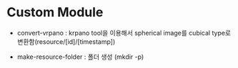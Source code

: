 # Custom Module
- convert-vrpano : krpano tool을 이용해서 spherical image를
 cubical type로 변환함(resource/[id]/[timestamp])

- make-resource-folder : 폴더 생성 (mkdir -p)
